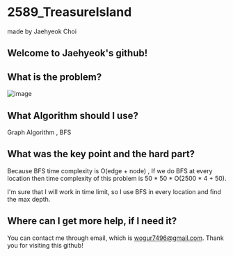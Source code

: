 # 2589_TreasureIsland

made by Jaehyeok Choi

## Welcome to Jaehyeok's github!

## What is the problem?

![image](https://github.com/Choi-JaeHyeok-21500749/2589_TreasureIsland/blob/main/2589_pro.PNG)

## What Algorithm should I use?

Graph Algorithm , BFS

## What was the key point and the hard part?

Because BFS time complexity is O(edge + node) , If we do BFS at every location then time complexity of this problem is 50 * 50 * O(2500 * 4 + 50).

I'm sure that I will work in time limit, so I use BFS in every location and find the max depth.

## Where can I get more help, if I need it?

You can contact me through email, which is wogur7496@gmail.com.
Thank you for visiting this github!
